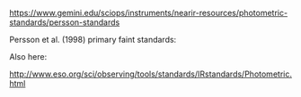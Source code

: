 https://www.gemini.edu/sciops/instruments/nearir-resources/photometric-standards/persson-standards

Persson et al. (1998) primary faint standards:

Also here:

http://www.eso.org/sci/observing/tools/standards/IRstandards/Photometric.html
